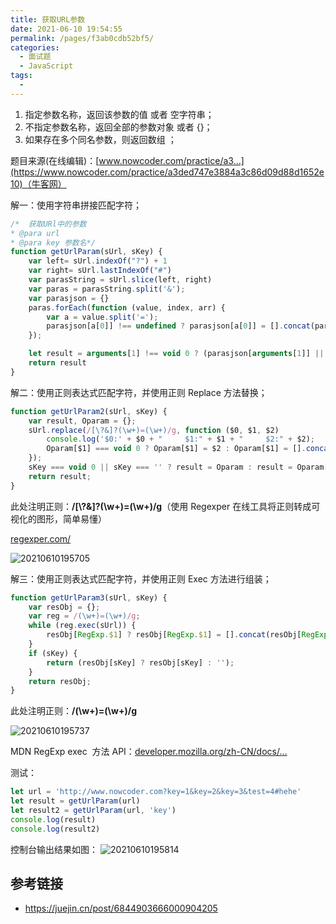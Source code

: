```yaml
---
title: 获取URL参数
date: 2021-06-10 19:54:55
permalink: /pages/f3ab0cdb52bf5/
categories:
  - 面试题
  - JavaScript
tags:
  -
---
```


1. 指定参数名称，返回该参数的值 或者 空字符串；  
2. 不指定参数名称，返回全部的参数对象 或者 {}；  
3. 如果存在多个同名参数，则返回数组 ；

题目来源(在线编辑)：[www.nowcoder.com/practice/a3…](https://www.nowcoder.com/practice/a3ded747e3884a3c86d09d88d1652e10)（牛客网）

解一：使用字符串拼接匹配字符；

```js
/*  获取URl中的参数
* @para url
* @para key 参数名*/
function getUrlParam(sUrl, sKey) {
    var left= sUrl.indexOf("?") + 1
    var right= sUrl.lastIndexOf("#")
    var parasString = sUrl.slice(left, right)
    var paras = parasString.split('&');
    var parasjson = {}
    paras.forEach(function (value, index, arr) {
        var a = value.split('=');
        parasjson[a[0]] !== undefined ? parasjson[a[0]] = [].concat(parasjson[a[0]], a[1]) : parasjson[a[0]] = a[1];
    });

    let result = arguments[1] !== void 0 ? (parasjson[arguments[1]] || '') : parasjson;
    return result
}
```

解二：使用正则表达式匹配字符，并使用正则 Replace 方法替换；

```js
function getUrlParam2(sUrl, sKey) {
    var result, Oparam = {};
    sUrl.replace(/[\?&]?(\w+)=(\w+)/g, function ($0, $1, $2)
        console.log('$0:' + $0 + "     $1:" + $1 + "     $2:" + $2);
        Oparam[$1] === void 0 ? Oparam[$1] = $2 : Oparam[$1] = [].concat(Oparam[$1], $2);
    });
    sKey === void 0 || sKey === '' ? result = Oparam : result = Oparam[sKey] || '';
    return result;
}
```

此处注明正则：**/\[\\?&\]?(\\w+)=(\\w+)/g**（使用 Regexper 在线工具将正则转成可视化的图形，简单易懂）

[regexper.com/](https://regexper.com/)

![20210610195705](https://cdn.jsdelivr.net/gh/wu529778790/image/blog/20210610195705.png)

解三：使用正则表达式匹配字符，并使用正则 Exec 方法进行组装；

```js
function getUrlParam3(sUrl, sKey) {
    var resObj = {};
    var reg = /(\w+)=(\w+)/g;
    while (reg.exec(sUrl)) {
        resObj[RegExp.$1] ? resObj[RegExp.$1] = [].concat(resObj[RegExp.$1], RegExp.$2) : resObj[RegExp.$1] = RegExp.$2;
    }
    if (sKey) {
        return (resObj[sKey] ? resObj[sKey] : '');
    }
    return resObj;
}
```

此处注明正则：**/(\\w+)=(\\w+)/g**

![20210610195737](https://cdn.jsdelivr.net/gh/wu529778790/image/blog/20210610195737.png)

MDN RegExp exec  方法 API：[developer.mozilla.org/zh-CN/docs/…](https://developer.mozilla.org/zh-CN/docs/Web/JavaScript/Reference/Global_Objects/RegExp/exec)

测试：

```js
let url = 'http://www.nowcoder.com?key=1&key=2&key=3&test=4#hehe'
let result = getUrlParam(url)
let result2 = getUrlParam(url, 'key')
console.log(result)
console.log(result2)
```

控制台输出结果如图：
![20210610195814](https://cdn.jsdelivr.net/gh/wu529778790/image/blog/20210610195814.png)

## 参考链接

- <https://juejin.cn/post/6844903666000904205>
